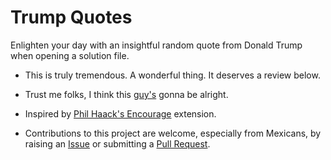 [GitHubRepoURL]: https://github.com/GregTrevellick/SolutionOpenPopUp
[GitHubRepoIssuesURL]: https://github.com/GregTrevellick/SolutionOpenPopUp/issues
[GitHubRepoPullRequestsURL]: https://github.com/GregTrevellick/SolutionOpenPopUp/pulls

# Trump Quotes

Enlighten your day with an insightful random quote from Donald Trump when opening a solution file.

- This is truly tremendous. A wonderful thing. It deserves a review below.

- Trust me folks, I think this [guy's](https://www.tronalddump.io) gonna be alright.

- Inspired by [Phil Haack's Encourage](https://marketplace.visualstudio.com/items?itemName=Haacked.Encourage) extension. 

- Contributions to this project are welcome, especially from Mexicans, by raising an [Issue][GitHubRepoIssuesURL] or submitting a [Pull Request][GitHubRepoPullRequestsURL].